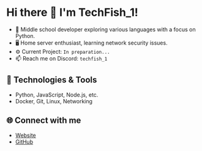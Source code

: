 # Hi there 👋 I'm TechFish_1!

- 🌱 Middle school developer exploring various languages with a focus on Python.
- 🖥️ Home server enthusiast, learning network security issues.
- ⚙️ Current Project: `In preparation...`
- 📫 Reach me on Discord: `techfish_1`

## 🔧 Technologies & Tools
- Python, JavaScript, Node.js, etc.
- Docker, Git, Linux, Networking

## 🌐 Connect with me
- [Website](https://techfish-portfolio.vercel.app/)
- [GitHub](https://github.com/techfish-11)
